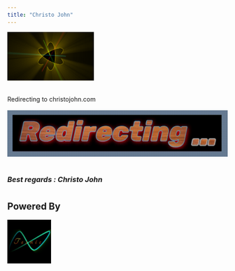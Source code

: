```yaml
---
title: "Christo John"
---
```


<!--
Welcome to GitHub.
This is just a GitHub interface before redirection to [www.christojohn.com](./Main/main.html)

[click here](./Main/main.html) to get redirected...

-->

<meta http-equiv="refresh" content="5;url=https://christojohn1030.github.io/christo-john-website-repo/Main/main.html">

<img src="./assets/sitepics/Header%20Logo.png" width="198" height="111"><br><br>


Redirecting to christojohn.com<br><br>
<img src='./assets/sitevid/redirect.gif'>

#

<footer>

###  ***Best regards : Christo John*** 
#

<h2> Powered By</h2>


            
<img src='./assets/sitepics/tesnic1.png' width="100" height="100" alt="Tesnic Logo">

</footer>